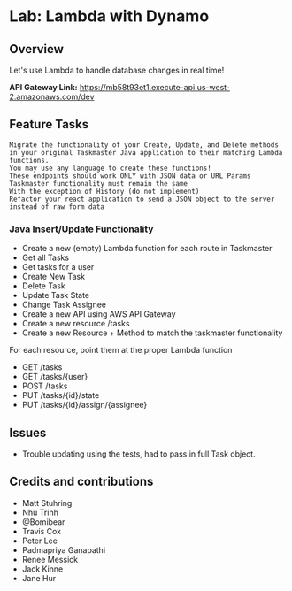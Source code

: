 # Lab: Lambda with Dynamo

## Overview

Let's use Lambda to handle database changes in real time!

**API Gateway Link:** https://mb58t93et1.execute-api.us-west-2.amazonaws.com/dev

## Feature Tasks
```
Migrate the functionality of your Create, Update, and Delete methods in your original Taskmaster Java application to their matching Lambda functions.
You may use any language to create these functions!
These endpoints should work ONLY with JSON data or URL Params
Taskmaster functionality must remain the same
With the exception of History (do not implement)
Refactor your react application to send a JSON object to the server instead of raw form data
```

### Java Insert/Update Functionality

* Create a new (empty) Lambda function for each route in Taskmaster
* Get all Tasks
* Get tasks for a user
* Create New Task
* Delete Task
* Update Task State
* Change Task Assignee
* Create a new API using AWS API Gateway
* Create a new resource /tasks
* Create a new Resource + Method to match the taskmaster functionality

For each resource, point them at the proper Lambda function
* GET /tasks
* GET /tasks/{user}
* POST /tasks
* PUT /tasks/{id}/state
* PUT /tasks/{id}/assign/{assignee}


## Issues

- Trouble updating using the tests, had to pass in full Task object.

## Credits and contributions

- Matt Stuhring
- Nhu Trinh
- @Bomibear
- Travis Cox
- Peter Lee
- Padmapriya Ganapathi
- Renee Messick
- Jack Kinne
- Jane Hur